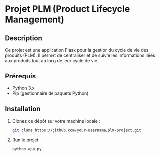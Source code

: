 # Projet PLM (Product Lifecycle Management)

## Description

Ce projet est une application Flask pour la gestion du cycle de vie des produits (PLM). Il permet de centraliser et de suivre les informations liées aux produits tout au long de leur cycle de vie.

## Prérequis

- Python 3.x
- Pip (gestionnaire de paquets Python)

## Installation

1. Clonez ce dépôt sur votre machine locale :
   ```bash
   git clone https://github.com/your-username/plm-project.git
2. Run le projet
   ```bash
   python app.py
